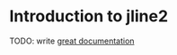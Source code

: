 # Introduction to jline2

TODO: write [great documentation](http://jacobian.org/writing/what-to-write/)
